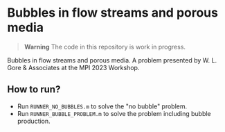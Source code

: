 # Bubbles in flow streams and porous media

> **Warning**
> The code in this repository is work in progress. 

Bubbles in flow streams and porous media. A problem presented by W. L. Gore & Associates at the MPI 2023 Workshop.

## How to run?

- Run ```RUNNER_NO_BUBBLES.m``` to solve the "no bubble" problem.
- Run ```RUNNER_BUBBLE_PROBLEM.m``` to solve the problem including bubble production.